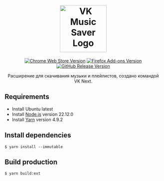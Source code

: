 <h1 align="center">
  <a href="https://vknext.net">
    <picture>
      <source media="(prefers-color-scheme: dark)" srcset="https://static.vknext.net/github/vms-logo-dark.svg">
      <img src="https://static.vknext.net/github/vms-logo-light.svg" height="150" alt="VK Music Saver Logo" />
    </picture>
  </a>
</h1>
<p align="center">
	<a href="https://chrome.google.com/webstore/detail/ijgkbcbalaekboipcmaefchfjpognmog?utm_source=github"><img src="https://img.shields.io/chrome-web-store/v/ijgkbcbalaekboipcmaefchfjpognmog?logo=chromewebstore&label=Chrome%20Web%20Store" alt="Chrome Web Store Version"></a>
	<a href="https://addons.mozilla.org/ru/firefox/addon/vk-music-saver?utm_source=github"><img src="https://img.shields.io/amo/v/vk-music-saver?logo=firefoxbrowser&label=Firefox%20Add-ons" alt="Firefox Add-ons Version"></a>
	<a href="https://github.com/vknext/vk-music-saver/releases/latest"><img src="https://img.shields.io/github/v/release/vknext/vk-music-saver?logo=github" alt="GitHub Release Version"></a>
</p>
<p align="center">
Расширение для скачивания музыки и плейлистов, создано командой VK Next.
</p>

## Requirements

-   Install Ubuntu latest
-   Install [Node.js](https://nodejs.org/) version 22.12.0
-   Install [Yarn](https://classic.yarnpkg.com/) version 4.9.2

## Install dependencies

    $ yarn install --immutable

## Build production

    $ yarn build:ext
